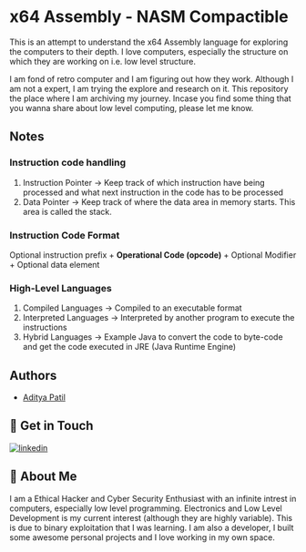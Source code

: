 
# x64 Assembly - NASM Compactible

This is an attempt to understand the x64 Assembly language for exploring the computers to their depth. I love computers, especially the structure on which they are working on i.e. low level structure.

I am fond of retro computer and I am figuring out how they work. Although I am not a expert, I am trying the explore and research on it. This repository the place where I am archiving my journey. Incase you find some thing that you wanna share about low level computing, please let me know.

## Notes 

### Instruction code handling 
1. Instruction Pointer -> Keep track of which instruction have being processed and what next instruction in the code has to be processed
2. Data Pointer -> Keep track of where the data area in memory starts. This area is called the stack.

### Instruction Code Format
Optional instruction prefix + **Operational Code (opcode)** + Optional Modifier + Optional data element

### High-Level Languages 
1. Compiled Languages -> Compiled to an executable format
2. Interpreted Languages -> Interpreted by another program to execute the instructions
3. Hybrid Languages -> Example Java to convert the code to byte-code and get the code executed in JRE (Java Runtime Engine)

## Authors

- [Aditya Patil](https://www.github.com/PythonHacker24)


## 🔗 Get in Touch 
[![linkedin](https://img.shields.io/badge/linkedin-0A66C2?style=for-the-badge&logo=linkedin&logoColor=white)](https://www.linkedin.com/in/aditya-patil-260a631b2/)


## 🚀 About Me

I am a Ethical Hacker and Cyber Security Enthusiast with an infinite intrest in computers, especially low level programming. Electronics and Low Level Development is my current interest (although they are highly variable). This is due to binary exploitation that I was learning. I am also a developer, I built some awesome personal projects and I love working in my own space. 

